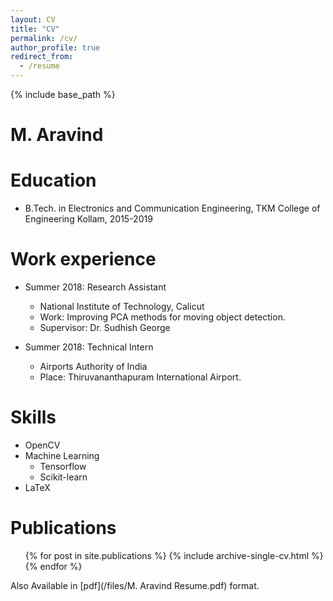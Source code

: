 ```yaml
---
layout: CV
title: "CV"
permalink: /cv/
author_profile: true
redirect_from:
  - /resume
---
```


{% include base_path %}

M. Aravind
======

Education
======
* B.Tech. in Electronics and Communication Engineering, TKM College of Engineering Kollam, 2015-2019

Work experience
======
* Summer 2018: Research Assistant
  * National Institute of Technology, Calicut
  * Work: Improving PCA methods for moving object detection.
  * Supervisor: Dr. Sudhish George

* Summer 2018: Technical Intern
  * Airports Authority of India
  * Place: Thiruvananthapuram International Airport. 
  
Skills
======
* OpenCV
* Machine Learning
  * Tensorflow
  * Scikit-learn
* LaTeX

Publications
======
  <ul>{% for post in site.publications %}
    {% include archive-single-cv.html %}
  {% endfor %}</ul>  
  
    
Also Available in [pdf](/files/M. Aravind Resume.pdf) format.


